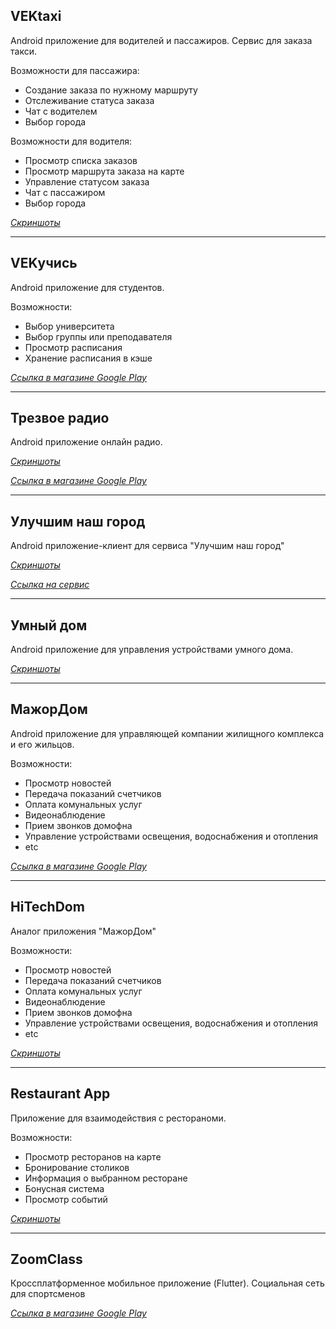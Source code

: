 **VEKtaxi**
---

Android приложение для водителей и пассажиров. Сервис для заказа такси.

Возможности для пассажира:
- Создание заказа по нужному маршруту
- Отслеживание статуса заказа
- Чат с водителем
- Выбор города

Возможности для водителя:
- Просмотр списка заказов
- Просмотр маршрута заказа на карте
- Управление статусом заказа
- Чат с пассажиром
- Выбор города


*[Скриншоты](screens/vektaxi.md)*

---

**VEKучись**
---

Android приложение для студентов.

Возможности:
- Выбор университета
- Выбор группы или преподавателя
- Просмотр расписания
- Хранение расписания в кэше

*[Ссылка в магазине Google Play](https://play.google.com/store/apps/details?id=app.gdee.vekstud)*

---

**Трезвое радио**
---

Android приложение онлайн радио.

*[Скриншоты](screens/trezvoeradio.md)*

*[Ссылка в магазине Google Play](https://play.google.com/store/apps/details?id=ru.infraymer.trezvoeradio)*

---

**Улучшим наш город**
---

Android приложение-клиент для сервиса "Улучшим наш город"

*[Скриншоты](screens/improvecity.md)*

*[Ссылка на сервис](http://admhmansy.ru/map/)*

---

**Умный дом**
---

Android приложение для управления устройствами умного дома.

*[Скриншоты](screens/smarthome.md)*

---

**МажорДом**
---

Android приложение для управляющей компании жилищного комплекса и его жильцов.

Возможности:
- Просмотр новостей
- Передача показаний счетчиков
- Оплата комунальных услуг
- Видеонаблюдение
- Прием звонков домофна
- Управление устройствами освещения, водоснабжения и отопления
- etc

*[Ссылка в магазине Google Play](https://play.google.com/store/apps/details?id=com.mintrocket.zhelezno.md2)*

---

**HiTechDom**
---

Аналог приложения "МажорДом"

Возможности:
- Просмотр новостей
- Передача показаний счетчиков
- Оплата комунальных услуг
- Видеонаблюдение
- Прием звонков домофна
- Управление устройствами освещения, водоснабжения и отопления
- etc

*[Скриншоты](screens/hitechdom.md)*

---

**Restaurant App**
---

Приложение для взаимодействия с рестораноми.

Возможности:
- Просмотр ресторанов на карте
- Бронирование столиков
- Информация о выбранном ресторане
- Бонусная система
- Просмотр событий

*[Скриншоты](screens/wrf.md)*

---

**ZoomClass**
---

Кроссплатформенное мобильное приложение (Flutter). Социальная сеть для спортсменов

*[Ссылка в магазине Google Play](https://play.google.com/store/apps/details?id=info.zoomclass.zoomclass)*